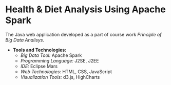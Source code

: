 # Health & Diet Analysis Using Apache Spark

The Java web application developed as a part of course work *Principle of Big Data Analisys*. 

* **Tools and Technologies:**
  - *Big Data Tool:* Apache Spark 
  - *Programming Language:* J2SE, J2EE
  - *IDE:* Eclipse Mars
  - *Web Technologies:* HTML, CSS, JavaScript
  - *Visualization Tools:* d3.js, HighCharts
